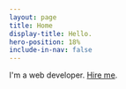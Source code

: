 ```yaml
---
layout: page
title: Home
display-title: Hello.
hero-position: 18%
include-in-nav: false
---
```


I'm a web developer. [Hire me](mailto:nathan@nathanarthur.com).
